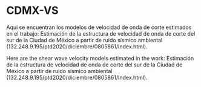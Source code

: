 # CDMX-VS


Aqui se encuentran los modelos de velocidad de onda de corte estimados en el trabajo: Estimación de la estructura de velocidad de onda de corte del sur de la Ciudad de México a partir de ruido sísmico ambiental (132.248.9.195/ptd2020/diciembre/0805861/Index.html).

Here are the shear wave velocity models estimated in the work: Estimación de la estructura de velocidad de onda de corte del sur de la Ciudad de México a partir de ruido sísmico ambiental (132.248.9.195/ptd2020/diciembre/0805861/Index.html).
